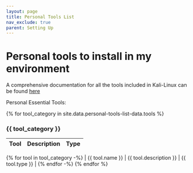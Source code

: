```yaml
---
layout: page
title: Personal Tools List
nav_exclude: true
parent: Setting Up
---
```

# Personal tools to install in my environment

A comprehensive documentation for all the tools included in Kali-Linux can be found [here](https://www.kali.org/tools)

Personal Essential Tools:

{% for tool_category in site.data.personal-tools-list-data.tools %}
### {{ tool_category }}

| Tool | Description | Type |
| --- | --- | --- |
{% for tool in tool_category -%}
| {{ tool.name }} | {{ tool.description }} | {{ tool.type }} |
{% endfor -%}
{% endfor %}